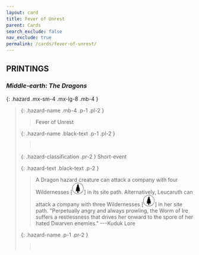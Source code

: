 ```yaml
---
layout: card
title: Fever of Unrest
parent: Cards
search_exclude: false
nav_exclude: true
permalink: /cards/fever-of-unrest/
---
```


## PRINTINGS


### _Middle-earth: The Dragons_

{: .hazard .mx-sm-4 .mx-lg-8 .mb-4 }
> {: .hazard-name .mb-4 .p-1 .pl-2 }
> > <div class="hazard-mp"></div>
> > <div class="card-name">Fever of Unrest</div>
>
> {: .hazard-name .black-text .p-1 .pl-2 }
> > &nbsp;
>
> {: .hazard-classification .pr-2 }
> Short-event
>
> {: .hazard-text .black-text .p-2 }
> > A Dragon hazard creature can attack a company with four Wildernesses \[![](/assets/images/wilderness.svg)] in its site path. Alternatively, Leucaruth can attack a company with three Wildernesses \[![](/assets/images/wilderness.svg)] in her site path.  "Perpetually angry and always prowling, the Worm of Ire suffers a restlessness that drives her onward to the spore of her hated Dwarven enemies." ---Kuduk Lore 
>
> {: .hazard-name .p-1 .pr-2 }
> > <div class="card-shield"></div>
> > <div class="card-corruption">&nbsp;</div>
